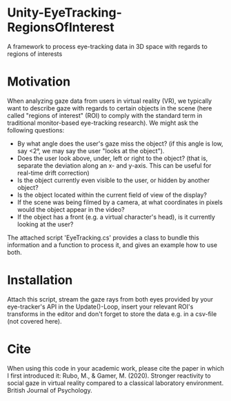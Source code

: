 # Unity-EyeTracking-RegionsOfInterest
A framework to process eye-tracking data in 3D space with regards to regions of interests

# Motivation
When analyzing gaze data from users in virtual reality (VR), we typically want to describe gaze with regards to certain objects 
in the scene (here called "regions of interest" (ROI) to comply with the standard term in traditional monitor-based eye-tracking
research). We might ask the following questions:
* By what angle does the user's gaze miss the object? (if this angle is low, say <2°, we may say the user "looks at the object"). 
* Does the user look above, under, left or right to the object? (that is, separate the deviation along an x- and y-axis. This
can be useful for real-time drift correction)
* Is the object currently even visible to the user, or hidden by another object?
* Is the object located within the current field of view of the display?
* If the scene was being filmed by a camera, at what coordinates in pixels would the object appear in the video?
* If the object has a front (e.g. a virtual character's head), is it currently looking at the user?

The attached script 'EyeTracking.cs' provides a class to bundle this information and a function to process it, and gives an example how to use both. 

# Installation
Attach this script, stream the gaze rays from both eyes provided by your eye-tracker's API in the Update()-Loop, insert your 
relevant ROI's transforms in the editor and don't forget to store the data e.g. in a csv-file (not covered here). 

# Cite
When using this code in your academic work, please cite the paper in which I first introduced it:
Rubo, M., & Gamer, M. (2020). Stronger reactivity to social gaze in virtual reality compared to a classical laboratory environment. British Journal of Psychology.
